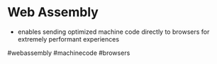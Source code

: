 # Web Assembly
- enables sending optimized machine code directly to browsers for extremely performant experiences

#webassembly #machinecode #browsers